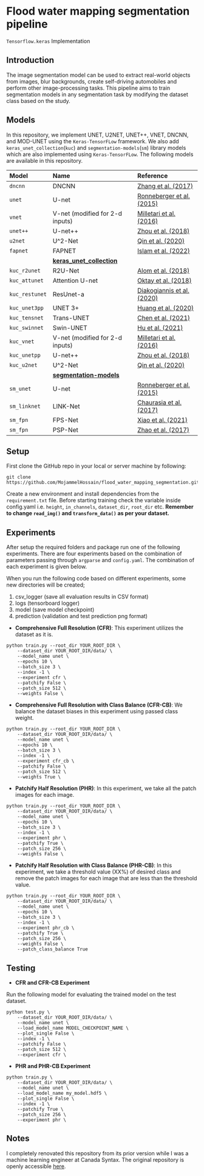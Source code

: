 # Flood water mapping segmentation pipeline


```Tensorflow.keras``` Implementation

## Introduction

The image segmentation model can be used to extract real-world objects from images, blur backgrounds, create self-driving automobiles and perform other image-processing tasks. This pipeline aims to train segmentation models in any segmentation task by modifying the dataset class based on the study.

## Models

In this repository, we implement UNET, U2NET, UNET++, VNET, DNCNN, and MOD-UNET using the `Keras-TensorFLow` framework. We also add `keras_unet_collection`(`kuc`) and `segmentation-models`(`sm`) library models which are also implemented using `Keras-TensorFLow`. The following models are available in this repository.

| Model | Name | Reference |
|:---------------|:----------------|:----------------|
| `dncnn`     | DNCNN         | [Zhang et al. (2017)](https://ieeexplore.ieee.org/document/7839189) |
| `unet`      | U-net           | [Ronneberger et al. (2015)](https://link.springer.com/chapter/10.1007/978-3-319-24574-4_28) |
| `vnet`      | V-net (modified for 2-d inputs) | [Milletari et al. (2016)](https://arxiv.org/abs/1606.04797) |
| `unet++` | U-net++         | [Zhou et al. (2018)](https://link.springer.com/chapter/10.1007/978-3-030-00889-5_1) |
| `u2net`     | U^2-Net         | [Qin et al. (2020)](https://arxiv.org/abs/2005.09007) |
| `fapnet`     | FAPNET         | [Islam et al. (2022)](https://www.mdpi.com/1424-8220/22/21/8245) |
|  | [**keras_unet_collection**](https://github.com/yingkaisha/keras-unet-collection) |  |
| `kuc_r2unet`   | R2U-Net         | [Alom et al. (2018)](https://arxiv.org/abs/1802.06955) |
| `kuc_attunet`  | Attention U-net | [Oktay et al. (2018)](https://arxiv.org/abs/1804.03999) |
| `kuc_restunet` | ResUnet-a       | [Diakogiannis et al. (2020)](https://doi.org/10.1016/j.isprsjprs.2020.01.013) |
| `kuc_unet3pp` | UNET 3+        | [Huang et al. (2020)](https://arxiv.org/abs/2004.08790) |
| `kuc_tensnet` | Trans-UNET       | [Chen et al. (2021)](https://arxiv.org/abs/2102.04306) |
| `kuc_swinnet` | Swin-UNET       | [Hu et al. (2021)](https://arxiv.org/abs/2105.05537) |
| `kuc_vnet`      | V-net (modified for 2-d inputs) | [Milletari et al. (2016)](https://arxiv.org/abs/1606.04797) |
| `kuc_unetpp` | U-net++         | [Zhou et al. (2018)](https://link.springer.com/chapter/10.1007/978-3-030-00889-5_1) |
| `kuc_u2net`     | U^2-Net         | [Qin et al. (2020)](https://arxiv.org/abs/2005.09007) |
|  | [**segmentation-models**](https://github.com/qubvel/segmentation_models) |  |
| `sm_unet`      | U-net           | [Ronneberger et al. (2015)](https://link.springer.com/chapter/10.1007/978-3-319-24574-4_28) |
| `sm_linknet`     | LINK-Net         | [Chaurasia et al. (2017)](https://arxiv.org/pdf/1707.03718.pdf) |
| `sm_fpn`     | FPS-Net         | [Xiao et al. (2021)](https://arxiv.org/pdf/2103.00738.pdf) |
| `sm_fpn`     | PSP-Net         | [Zhao et al. (2017)](https://arxiv.org/pdf/1612.01105.pdf) |

## Setup

First clone the GitHub repo in your local or server machine by following:
```
git clone https://github.com/MojammelHossain/flood_water_mapping_segmentation.git
```

Create a new environment and install dependencies from the `requirement.txt` file. Before starting training check the variable inside config.yaml i.e. `height`, `in_channels`, `dataset_dir`, `root_dir` etc. **Remember to change `read_img()` and `transform_data()` as per your dataset.**

## Experiments

After setup the required folders and package run one of the following experiments. There are four experiments based on the combination of parameters passing through `argparse` and `config.yaml`. The combination of each experiment is given below. 

When you run the following code based on different experiments, some new directories will be created;
1. csv_logger (save all evaluation results in CSV format)
2. logs (tensorboard logger)
3. model (save model checkpoint)
4. prediction (validation and test prediction png format)

* **Comprehensive Full Resolution (CFR)**: This experiment utilizes the dataset as it is.

```
python train.py --root_dir YOUR_ROOT_DIR \
    --dataset_dir YOUR_ROOT_DIR/data/ \
    --model_name unet \
    --epochs 10 \
    --batch_size 3 \
    --index -1 \
    --experiment cfr \
    --patchify False \
    --patch_size 512 \
    --weights False \
```

* **Comprehensive Full Resolution with Class Balance (CFR-CB)**: We balance the dataset biases in this experiment using passed class weight. 

```
python train.py --root_dir YOUR_ROOT_DIR \
    --dataset_dir YOUR_ROOT_DIR/data/ \
    --model_name unet \
    --epochs 10 \
    --batch_size 3 \
    --index -1 \
    --experiment cfr_cb \
    --patchify False \
    --patch_size 512 \
    --weights True \
```

* **Patchify Half Resolution (PHR)**: In this experiment, we take all the patch images for each image.

```
python train.py --root_dir YOUR_ROOT_DIR \
    --dataset_dir YOUR_ROOT_DIR/data/ \
    --model_name unet \
    --epochs 10 \
    --batch_size 3 \
    --index -1 \
    --experiment phr \
    --patchify True \
    --patch_size 256 \
    --weights False \ 
```

* **Patchify Half Resolution with Class Balance (PHR-CB)**: In this experiment, we take a threshold value (XX%) of desired class and remove the patch images for each image that are less than the threshold value.

```
python train.py --root_dir YOUR_ROOT_DIR \
    --dataset_dir YOUR_ROOT_DIR/data/ \
    --model_name unet \
    --epochs 10 \
    --batch_size 3 \
    --index -1 \
    --experiment phr_cb \
    --patchify True \
    --patch_size 256 \
    --weights False \
    --patch_class_balance True
```

## Testing

* **CFR and CFR-CB Experiment**

Run the following model for evaluating the trained model on the test dataset.

```
python test.py \
    --dataset_dir YOUR_ROOT_DIR/data/ \
    --model_name unet \
    --load_model_name MODEL_CHECKPOINT_NAME \
    --plot_single False \
    --index -1 \
    --patchify False \
    --patch_size 512 \
    --experiment cfr \
```

* **PHR and PHR-CB Experiment**

```
python train.py \
    --dataset_dir YOUR_ROOT_DIR/data/ \
    --model_name unet \
    --load_model_name my_model.hdf5 \
    --plot_single False \
    --index -1 \
    --patchify True \
    --patch_size 256 \
    --experiment phr \
```

## Notes
I completely renovated this repository from its prior version while I was a machine learning engineer at Canada Syntax. The original repository is openly accessible [here](https://github.com/samiulengineer/flood_water_mapping_segmentation).
